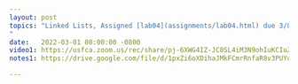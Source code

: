 ```yaml
---
layout: post
topics: "Linked Lists, Assigned [lab04](assignments/lab04.html) due 3/8
"
date:   2022-03-01 08:00:00 -0800
video1: https://usfca.zoom.us/rec/share/pj-6XWG4IZ-JC8SL4iM3N9ohIuKCIuZg2kNzX8c5fCmEs0jmsiaT5-rKC265gJ3_.WqXqMRsDWSA7xlPq
notes1: https://drive.google.com/file/d/1pxZi6oXDihaJMkFCmrRnfaR8v3PUYufv/view?usp=sharing

---
```

